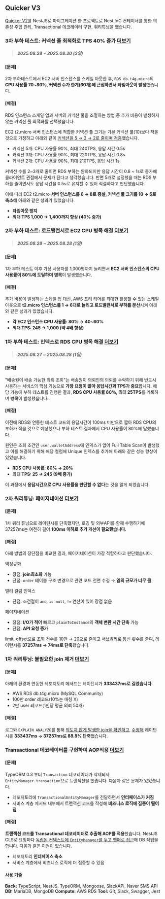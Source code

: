 ## Quicker V3

[Quicker V2](https://github.com/daniel-juyeon-kim/Quicker-V2)를 NestJS로 마이그레이션 한 프로젝트로 Nest IoC 컨테이너를 통한 의존성 주입 관리, Transactional 데코레이터 구현, 쿼리튜닝을 했습니다.

### 3차 부하 테스트: 커넥션 풀 최적화로 TPS 40% 증가 [더보기](<docs/2025.08/3차 부하 테스트: 서버 인스턴스 커넥션 풀 조정으로 제한된 환경에서 TPS 40프로 증가.md>)

> ##### 2025.08.28 ~ 2025.08.30 (2일)

#### [문제]

2차 부하테스트에서 EC2 서버 인스턴스를 스케일 아웃한 후, `RDS db.t4g.micro`의 **CPU 사용률 70~80%, 커넥션 수가 한계(60개)에 근접하면서 타임아웃이 발생**했습니다.

#### [해결]

RDS 인스턴스 스케일 업과 서버의 커넥션 풀을 조절하는 방법 중 추가 비용이 발생하지 않는 커넥션 풀 최적화를 선택했습니다.

EC2 t2.micro 서버 인스턴스에 적합한 커넥션 풀 크기는 기본 커넥션 풀(10)보다 작을 것으로 가정하고 아래와 같이 [커넥션을 5 → 3 → 2로 줄이며 검증](<docs/2025.08/3차 부하 테스트: 서버 인스턴스 커넥션 풀 조정으로 제한된 환경에서 TPS 40프로 증가.md#검증>)했습니다.

- 커넥션 5개: CPU 사용률 90%, 최대 240TPS, 응답 시간 0.5s
- 커넥션 3개: CPU 사용률 90%, 최대 220TPS, 응답 시간 0.8s
- 커넥션 2개: CPU 사용률 90%, 최대 210TPS, 응답 시간 1s

커넥션 수를 2~3개로 줄이면 RDS 부하는 완화되지만 응답 시간이 0.8 ~ 1s로 증가해 클라이언트 관점에서 문제가 된다고 생각했습니다. 반면 5개로 설정했을 때는 RDS 부하를 줄이면서도 응답 시간을 0.5s로 유지할 수 있어 적절하다고 판단했습니다.

이에 따라 EC2 t2.micro **서버 인스턴스를 6 → 8로 증설, 커넥션 풀 크기를 10 → 5로 축소**해 아래와 같은 성과가 있었습니다.

- **타임아웃 방지**
- **최대 TPS 1,000 → 1,400까지 향상 (40% 증가)**

### 2차 부하 테스트: 로드밸런서로 EC2 CPU 병목 해결 [더보기](<docs/2025.08/2차 부하 테스트: 로드밸런서로 병렬 EC2 인스턴스를 구성해 CPU 사용률 20프로 축소, TPS 4배 증가.md>)

> ##### 2025.08.28 ~ 2025.08.28 (1일)

#### [문제]

1차 부하 테스트 이후 가상 사용자를 1,000명까지 늘리면서 **EC2 서버 인스턴스의 CPU 사용률이 80%에 도달하며 병목**이 발생했습니다.

#### [해결]

추가 비용이 발생하는 스케일 업 대신, AWS 프리 티어를 최대한 활용할 수 있는 스케일 아웃으로 **t2.micro 인스턴스를 1 → 6대로 늘리고 로드밸런서로 부하를 분산**시켜 아래와 같은 성과가 있었습니다.

- **각 EC2 인스턴스 CPU 사용률: 80% → 40~60%**
- **최대 TPS: 245 → 1,000 (약 4배 향상)**

### 1차 부하 테스트: 인덱스로 RDS CPU 병목 해결 [더보기](<docs/2025.08/1차 부하 테스트: 인덱스로 RDS CPU 사용률 60프로 감소, 최대 TPS 9배 증가.md>)

> ##### 2025.08.27 ~ 2025.08.28 (1일)

#### [문제]

"배송원이 배송 가능한 의뢰 조회"는 배송원이 의뢰인의 의뢰를 수락하기 위해 반드시 사용하는 서비스의 핵심 기능으로 **가장 요청이 많아 응답시간과 TPS가 중요**합니다. 해당 기능에 부하 테스트를 진행한 결과, **RDS CPU 사용률 80%, 최대 25TPS**를 기록하며 병목이 발생했습니다.

#### [해결]

이전에 RDS와 연동한 테스트 코드의 응답시간이 100ms 미만으로 짧아 RDS CPU의 부하가 적을 것으로 예상했으나 부하 테스트 결과에서 CPU 사용률이 80%에 달했습니다.

원인은 조회 조건인 `user.walletAddress`에 인덱스가 없어 Full Table Scan이 발생했고 이를 해결하기 위해 해당 컬럼에 Unique 인덱스를 추가해 아래와 같은 성능 향상이 있었습니다.

- **RDS CPU 사용률: 80% → 20%**
- **최대 TPS: 25 → 245 (9배 증가)**

이 과정에서 **응답시간으로 CPU 사용률을 판단할 수 없다**는 것을 알게 되었습니다.

### 2차 쿼리튜닝: 페이지네이션 [더보기](<docs/페이지네이션 적용.md>)

#### [문제]

1차 쿼리 튜닝으로 레이턴시를 단축했지만, 로깅 및 외부API를 함께 수행하기에 37257ms는 여전히 길어 **100ms 이하로 추가 개선이 필요했습니다.**

#### [해결]

아래 방법의 장단점을 비교한 결과, 페이지네이션이 가장 적합하다고 판단했습니다.

역정규화

- 장점: **join최소화** 가능
- 단점: `order` 테이블 구조 변경으로 관련 코드 전면 수정 → **일의 규모가 너무 큼**

멀티 컬럼 인덱스

- 단점: 조건절이 `and`, `is null`, `!=` 연산이 있어 장점 없음

페이지네이션

- 장점: **I/O가 적어** 빠르고 `plainToInstance`의 **객체 변환 시간 단축** 가능
- 단점: **API 요청 증가**

[limit, offset으로 조회 건수를 10만 → 20으로 줄이고](<docs/페이지네이션 적용.md#1차-코드>) [서브쿼리로 통신 횟수를 줄여](<docs/페이지네이션 적용.md#2차-코드>), 레이턴시를 **37257ms → 74ms로 단축**했습니다.

### 1차 쿼리튜닝: 불필요한 join 제거 [더보기](<docs/불필요한 join 제거.md>)

#### [문제]

아래의 환경과 연동한 레포지토리 메서드는 레이턴시가 **333437ms로 길었습니다.**

- AWS RDS db.t4g.micro (MySQL Community)
- 100만 order 레코드(10%는 매칭 X)
- 2만 user 레코드(1인당 평균 의뢰 50개)

#### [해결]

로그와 `EXPLAIN ANALYZE`를 통해 [의도치 않게 발생한 join을 확인하고](<docs/불필요한 join 제거.md#해결>), [수정해](<docs/불필요한 join 제거.md#코드-1>) 레이턴시를 **333437ms → 37257ms로 88.8% 단축**했습니다.

### Transactional 데코레이터를 구현하여 AOP적용 [더보기](<docs/TypeORM 트랜잭션 데코레이터 만들기.md>)

#### [문제]

TypeORM 0.3 부터 `Transaction` 데코레이터가 삭제되서 `EntityManager.transaction`으로 트랜잭션을 했습니다. 다음과 같은 문제가 있었습니다.

- 레포지토리에 `TransactionalEntityManager`를 전달하면서 **인터페이스가 커짐**
- 서비스 계층 메서드 내부에서 트랜잭션 코드를 작성해 **비즈니스 로직에 집중이 떨어짐**

#### [해결]

**트랜잭션 코드를 Transactional 데코레이터로 추출해 AOP를 적용**했습니다. NestJS CLS로 요청마다 [독립된 컨텍스트에 `EntityManager`를 두고 핼퍼로 접근](<docs/TypeORM 트랜잭션 데코레이터 만들기.md#동작-흐름>)해 DB 작업을 합니다. 다음과 같은 이점이 있습니다.

- 레포지토리 **인터페이스 축소**
- 서비스 계층에서 비즈니스 로직에 더 집중할 수 있음

#### 사용 기술

**Back:** TypeScript, NestJS, TypeORM, Mongoose, SlackAPI, Naver SMS API
**DB:** MariaDB, MongoDB
**Compute:** AWS RDS
**Tool:** Git, Slack, Swagger, Jest
